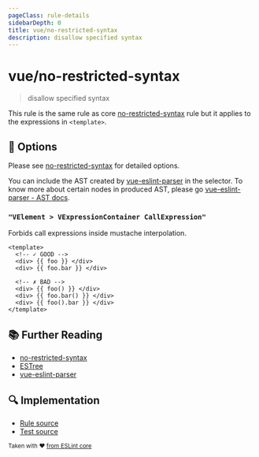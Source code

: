 ```yaml
---
pageClass: rule-details
sidebarDepth: 0
title: vue/no-restricted-syntax
description: disallow specified syntax
---
```

# vue/no-restricted-syntax
> disallow specified syntax

This rule is the same rule as core [no-restricted-syntax] rule but it applies to the expressions in `<template>`.


## :wrench: Options

Please see [no-restricted-syntax] for detailed options.

You can include the AST created by [vue-eslint-parser] in the selector.
To know more about certain nodes in produced AST, please go [vue-eslint-parser - AST docs].

### `"VElement > VExpressionContainer CallExpression"`

Forbids call expressions inside mustache interpolation.

<eslint-code-block :rules="{'vue/no-restricted-syntax': ['error', 'VElement > VExpressionContainer CallExpression']}">

```vue
<template>
  <!-- ✓ GOOD -->
  <div> {{ foo }} </div>
  <div> {{ foo.bar }} </div>

  <!-- ✗ BAD -->
  <div> {{ foo() }} </div>
  <div> {{ foo.bar() }} </div>
  <div> {{ foo().bar }} </div>
</template>
```

</eslint-code-block>

## :books: Further Reading

- [no-restricted-syntax]
- [ESTree]
- [vue-eslint-parser]

[no-restricted-syntax]: https://eslint.org/docs/rules/no-restricted-syntax
[ESTree]: https://github.com/estree/estree
[vue-eslint-parser]: https://github.com/vuejs/vue-eslint-parser
[vue-eslint-parser - AST docs]: https://github.com/vuejs/vue-eslint-parser/blob/master/docs/ast.md

## :mag: Implementation

- [Rule source](https://github.com/vuejs/eslint-plugin-vue/blob/master/lib/rules/no-restricted-syntax.js)
- [Test source](https://github.com/vuejs/eslint-plugin-vue/blob/master/tests/lib/rules/no-restricted-syntax.js)

<sup>Taken with ❤️ [from ESLint core](https://eslint.org/docs/rules/no-restricted-syntax)</sup>

